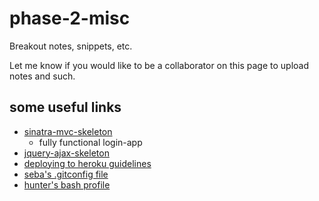 # phase-2-misc

Breakout notes, snippets, etc.

Let me know if you would like to be a collaborator on this page to upload notes and such.

## some useful links

* [sinatra-mvc-skeleton](https://github.com/parkyngj/sinatra-mvc-skeleton)
  * fully functional login-app
* [jquery-ajax-skeleton](https://github.com/pongo-pygmaeus/jquery_ajax_skeleton)
* [deploying to heroku guidelines](https://github.com/parkyngj/phase-2-misc/blob/master/heroku-tips.md)
* [seba's .gitconfig file](https://gist.github.com/sebabelmar/5efd9c4b2cc8a3879a5ceadc8afb7194#file--gitconfig)
* [hunter's bash profile](https://gist.github.com/bootcoder/725b6529f471d612524e)
